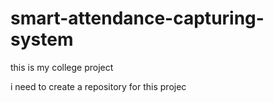 # smart-attendance-capturing-system

this is my college project

i need to create a repository for this projec
